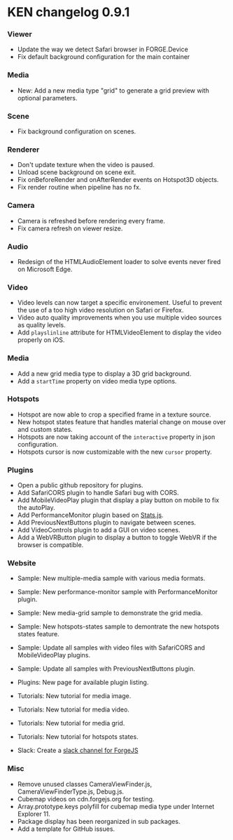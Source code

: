 # KEN changelog 0.9.1

### Viewer

- Update the way we detect Safari browser in FORGE.Device
- Fix default background configuration for the main container

### Media

- New: Add a new media type "grid" to generate a grid preview with optional parameters.

### Scene

- Fix background configuration on scenes.

### Renderer

- Don't update texture when the video is paused.
- Unload scene background on scene exit.
- Fix onBeforeRender and onAfterRender events on Hotspot3D objects.
- Fix render routine when pipeline has no fx.

### Camera

- Camera is refreshed before rendering every frame.
- Fix camera refresh on viewer resize.

### Audio

- Redesign of the HTMLAudioElement loader to solve events never fired on Microsoft Edge.

### Video

- Video levels can now target a specific environement. Useful to prevent the use of a too high video resolution on Safari or Firefox.
- Video auto quality improvements when you use multiple video sources as quality levels.
- Add `playslinline` attribute for HTMLVideoElement to display the video properly on iOS.

### Media

- Add a new grid media type to display a 3D grid background.
- Add a `startTime` property on video media type options.

### Hotspots

- Hotspot are now able to crop a specified frame in a texture source.
- New hotspot states feature that handles material change on mouse over and custom states.
- Hotspots are now taking account of the `interactive` property in json configuration.
- Hotspots cursor is now customizable with the new `cursor` property.

### Plugins

- Open a public github repository for plugins.
- Add SafariCORS plugin to handle Safari bug with CORS.
- Add MobileVideoPlay plugin that display a play button on mobile to fix the autoPlay.
- Add PerformanceMonitor plugin based on [Stats.js](https://github.com/mrdoob/stats.js/).
- Add PreviousNextButtons plugin to navigate between scenes.
- Add VideoControls plugin to add a GUI on video scenes.
- Add a WebVRButton plugin to display a button to toggle WebVR if the browser is compatible.

### Website

- Sample: New multiple-media sample with various media formats.
- Sample: New performance-monitor sample with PerformanceMonitor plugin.
- Sample: New media-grid sample to demonstrate the grid media.
- Sample: New hotspots-states sample to demontrate the new hotspots states feature.
- Sample: Update all samples with video files with SafariCORS and MobileVideoPlay plugins.
- Sample: Update all samples with PreviousNextButtons plugin.

- Plugins: New page for available plugin listing.

- Tutorials: New tutorial for media image.
- Tutorials: New tutorial for media video.
- Tutorials: New tutorial for media grid.
- Tutorials: New tutorial for hotspots states.

- Slack: Create a [slack channel for ForgeJS](https://forgejs.slack.com/)

### Misc

- Remove unused classes CameraViewFinder.js, CameraViewFinderType.js, Debug.js.
- Cubemap videos on cdn.forgejs.org for testing.
- Array.prototype.keys polyfill for cubemap media type under Internet Explorer 11.
- Package display has been reorganized in sub packages.
- Add a template for GitHub issues.
